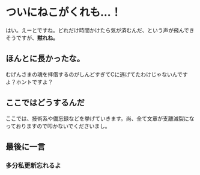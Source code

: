 # ついにねこがくれも…！
はい。えーとですね。どれだけ時間かけたら気が済むんだ、という声が飛んできそうですが、**黙れね。**

## ほんとに長かったな。
むげんさまの魂を拝借するのがしんどすぎてCに逃げてたわけじゃないんですよ？ホントですよ？

## ここではどうするんだ
ここでは、技術系や備忘録などを挙げていきます。尚、全て文章が支離滅裂になっておりますので叩かないでくださいまし。

## 最後に一言
### 多分私更新忘れるよ
